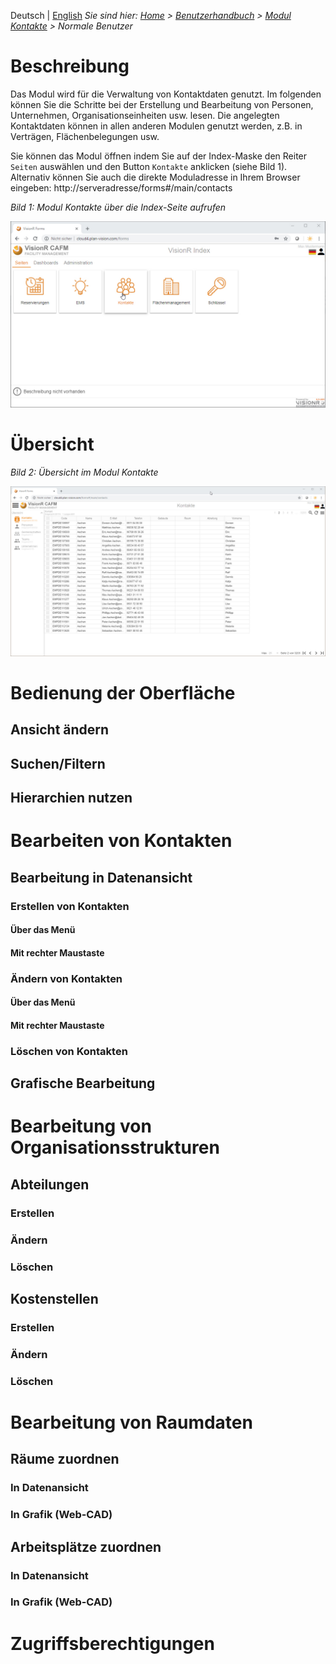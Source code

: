 <!-- TITLE: Modul "Kontakte" für normale Benutzer -->
<!-- SUBTITLE: Modul für die Verwaltung von Personen, Unternehmen, Gemenschaften, Organisationsstrukturen usw.-->

Deutsch | [English](/en/modules/contacts/user)
*Sie sind hier: [Home](/home) > [Benutzerhandbuch](/de/user-guide) > [Modul Kontakte](/de/modules/contacts) > Normale Benutzer*
# Beschreibung
Das Modul wird für die Verwaltung von Kontaktdaten genutzt. Im folgenden können Sie die Schritte bei der Erstellung und Bearbeitung von Personen, Unternehmen, Organisationseinheiten usw. lesen. Die angelegten Kontaktdaten können in allen anderen Modulen genutzt werden, z.B. in Verträgen, Flächenbelegungen usw. 

Sie können das Modul öffnen indem Sie auf der Index-Maske den Reiter `Seiten` auswählen und den Button `Kontakte` anklicken (siehe Bild 1). Alternativ können Sie auch die direkte Moduladresse in Ihrem Browser eingeben: http://serveradresse/forms#/main/contacts

*Bild 1: Modul Kontakte über die Index-Seite aufrufen*

![Modul Kontakte Benutzer](/uploads/kontakte/modul-kontakte-forms-seiten.jpg "Modul Kontakte Benutzer")

# Übersicht
*Bild 2: Übersicht im Modul Kontakte*

![Modul Kontakte Übersicht](/uploads/kontakte/modul-kontakte-forms-seiten-overview.jpg "Modul Kontakte Übersicht")
# Bedienung der Oberfläche
## Ansicht ändern
## Suchen/Filtern
## Hierarchien nutzen
# Bearbeiten von Kontakten
## Bearbeitung in Datenansicht
### Erstellen von Kontakten
#### Über das Menü
#### Mit rechter Maustaste
### Ändern von Kontakten
#### Über das Menü
#### Mit rechter Maustaste
### Löschen von Kontakten
## Grafische Bearbeitung
# Bearbeitung von Organisationsstrukturen
## Abteilungen
### Erstellen
### Ändern
### Löschen
## Kostenstellen
### Erstellen
### Ändern
### Löschen
# Bearbeitung von Raumdaten
## Räume zuordnen
### In Datenansicht
### In Grafik (Web-CAD)
## Arbeitsplätze zuordnen
### In Datenansicht
### In Grafik (Web-CAD)
# Zugriffsberechtigungen

